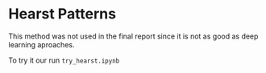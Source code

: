 # Hearst Patterns

This method was not used in the final report since it is not as good as deep learning aproaches.

To try it our run `try_hearst.ipynb`
